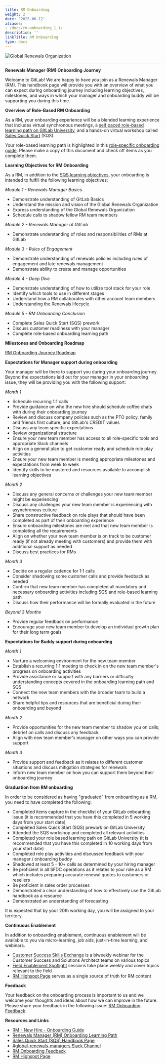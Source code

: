 ```yaml
---
title: RM Onboarding
weight: 2
date: '2025-06-12'
aliases:
- /docs/rm-onboarding_1_1/
description: ''
linkTitle: RM Onboarding
type: docs
---
```


![Global Renewals Organization](/images/customer-success/renewals-managers/GitLab_GR_BLK.gif)

---
**Renewals Manager (RM) Onboarding Journey**

Welcome to GitLab! We are happy to have you join as a Renewals Manager (RM). This handbook page will provide you with an overview of what you can expect during onboarding journey including learning objectives, milestones, and ways in which your manager and onboarding buddy will be supporting you during this time.

**Overview of Role-Based RM Onboarding**

As a RM, your onboarding experience will be a blended learning experience that includes virtual synchronous meetings, a [self paced role-based learning path on GitLab University](https://levelup.gitlab.com/access/saml/login/internal-team-members?returnTo=https://university.gitlab.com/learn/learning-path/renewals-manager-onboarding-journey), and a hands-on virtual workshop called [Sales Quick Start](/handbook/sales/onboarding/) (SQS).

Your role-based learning path is highlighted in this [role-specific onboarding guide](https://docs.google.com/document/d/1zAKuWnUUyy4oB741hX2jBL5OZM2Dk5pqA8EwEe0TYLI/edit). Please make a copy of this document and check off items as you complete them.

**Learning Objectives for RM Onboarding**

As a RM, in addition to the [SQS learning objectives](/handbook/sales/onboarding/sqs-learning-objectives/), your onboarding is intended to fulfill the following learning objectives:

*Module 1 - Renewals Manager Basics*

- Demonstrate understanding of GitLab Basics
- Understand the mission and vision of the Global Renewals Organization
- Express understanding of the Global Renewals Organization
- Schedule calls to shadow fellow RM team members

*Module 2 - Renewals Manager at GitLab*

- Demonstrate understanding of roles and responsibilities of RMs at GitLab

*Module 3 - Rules of Engagement*

- Demonstrate understanding of renewals policies including rules of engagement and late renewals management
- Demonstrate ability to create and manage opportunities

*Module 4 - Deep Dive*

- Demonstrate understanding of how to utilize tool stack for your role
- Identify which tools to use in different stages
- Understand how a RM collaborates with other account team members
- Understanding the Renewals lifecycle

*Module 5 - RM Onboarding Conclusion*

- Complete Sales Quick Start (SQS) prework
- Discuss customer readiness with your manager
- Complete role-based onboarding learning path

**Milestones and Onboarding Roadmap**

[RM Onboarding Journey Roadmap](/handbook/customer-success/renewals-managers/RM-Onboarding-Journey-Roadmap.png)

**Expectations for Manager support during onboarding**

Your manager will be there to support you during your onboarding journey. Beyond the expectations laid out for your manager in your onboarding issue, they will be providing you with the following support:  

*Month 1*

- Schedule recurring 1:1 calls
- Provide guidance on who the new hire should schedule coffee chats with during their onboarding journey
- Review and discuss company policies such as the PTO policy, family and friends first culture, and GitLab's CREDIT values
- Discuss any team specific expectations
- Review organizational structure
- Ensure your new team member has access to all role-specific tools and appropriate Slack channels
- Align on a general plan to get customer ready and schedule role play activities
- Ensure your new team member is meeting appropriate milestones and expectations from week to week
- Identify skills to be mastered and resources available to accomplish learning objectives

*Month 2*

- Discuss any general concerns or challenges your new team member might be experiencing
- Discuss any challenges your new team member is experiencing with asynchronous culture
- Share constructive feedback on role plays that should have been completed as part of their onboarding experience
- Ensure onboarding milestones are met and that new team member is completing all the requirements
- Align on whether your new team member is on track to be customer ready (if not already meeting with customers) and provide them with additional support as needed
- Discuss best practices for RMs

*Month 3*

- Decide on a regular cadence for 1:1 calls
- Consider shadowing some customer calls and provide feedback as needed
- Confirm that new team member has completed all mandatory and necessary onboarding activities including SQS and role-based learning path
- Discuss how their performance will be formally evaluated in the future

*Beyond 3 Months*

- Provide regular feedback on performance
- Encourage your new team member to develop an individual growth plan for their long term goals

**Expectations for Buddy support during onboarding**

*Month 1*

- Nurture a welcoming environment for the new team member  
- Establish a recurring 1:1 meeting to check in on the new team member's progress on onboarding activities
- Provide assistance or support with any barriers or difficulty understanding concepts covered in the onboarding learning path and SQS
- Connect the new team members with the broader team to build a network
- Share helpful tips and resources that are beneficial during their onboarding and beyond

*Month 2*

- Provide opportunities for the new team member to shadow you on calls; debrief on calls and discuss any feedback
- Align with new team member's manager on other ways you can provide support

*Month 3*

- Provide support and feedback as it relates to different customer situations and discuss mitigation strategies for renewals
- Inform new team member on how you can support them beyond their onboarding journey

**Graduation from RM onboarding**

In order to be considered as having "graduated" from onboarding as a RM, you need to have completed the following:

- Completed items capture in the checklist of your GitLab onboarding issue (it is recommended that you have this completed in 5 working days from your start date)
- Completed Sales Quick Start (SQS) prework on GitLab University
- Attended the SQS workshop and completed all relevant activities
- Completed your role based learning path on GitLab University (it is recommended that you have this completed in 10 working days from your start date)
- Completed role play activities and discussed feedback with your manager /  onboarding buddy
- Shadowed at least 5 - 10+ calls as determined by your hiring manager
- Be proficient in all SFDC operations as it relates to your role as a RM which includes preparing accurate renewal quotes to customers or resellers
- Be proficient in sales order processes
- Demonstrated a clear understanding of how to effectively use the GitLab handbook as a resource
- Demonstrated an understanding of forecasting

It is expected that by your 20th working day, you will be assigned to your territory.

**Continuous Enablement**

In addition to onboarding enablement, continuous enablement will be available to you via micro-learning, job aids, just-in-time learning, and webinars.

- [Customer Success Skills Exchange](/handbook/sales/training/customer-success-skills-exchange/) is a biweekly webinar for the Customer Success and Solutions Architect teams on various topics
- [Field Enablement Spotlight](/handbook/sales/training/sales-enablement-sessions/#field-enablement-spotlight-sessions) sessions take place weekly and cover topics relevant to the field
- [RM Highspot Page](https://gitlab.highspot.com/items/65831c38686f413428300ccd) serves as a single source of truth for RM content

**Feedback**

Your feedback on the onboarding process is important to us and we welcome your thoughts and ideas about how we can improve in the future. Please share your feedback in the following issue: [RM Onboarding Feedback](https://gitlab.com/gitlab-com/sales-team/field-operations/enablement/-/issues/2407).

**Resources and Links**

- [RM - New Hire - Onboarding Guide](https://docs.google.com/document/d/1zAKuWnUUyy4oB741hX2jBL5OZM2Dk5pqA8EwEe0TYLI/edit)
- [Renewals Manager (RM) Onboarding Learning Path](https://levelup.gitlab.com/access/saml/login/internal-team-members?returnTo=https://university.gitlab.com/learn/learning-path/renewals-manager-onboarding-journey)
- [Sales Quick Start (SQS) Handbook Page](/handbook/sales/onboarding/)
- [#global-renewals-managers Slack Channel](https://gitlab.enterprise.slack.com/archives/C04JT9WCGUF)
- [RM Onboarding Feedback](https://gitlab.com/gitlab-com/sales-team/field-operations/enablement/-/issues/2407)
- [RM Highspot Page](https://gitlab.highspot.com/items/65831c38686f413428300ccd)

